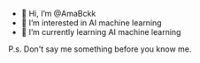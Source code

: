- 👋 Hi, I’m @AmaBckk
- 👀 I’m interested in AI machine learning 
- 🌱 I’m currently learning AI machine learning 


P.s. Don't say me something before you know me.

